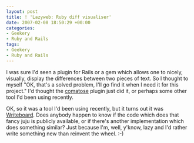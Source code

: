 ```yaml
---
layout: post
title: ! 'Lazyweb: Ruby diff visualiser'
date: 2007-02-08 18:50:29 +00:00
categories:
- Geekery
- Ruby and Rails
tags:
- Geekery
- Ruby and Rails
---
```

I was sure I'd seen a plugin for Rails or a gem which allows one to nicely, visually, display the differences between two pieces of text.  So I thought to myself "OK, that's a solved problem, I'll go find it when I need it for this project."  I'd thought the [comatose](http://comatose.rubyforge.org/) plugin just did it, or perhaps some other tool I'd been using recently.

OK, so it was a tool I'd been using recently, but it turns out it was [Writeboard](http://www.writeboard.com/).  Does anybody happen to know if the code which does that fancy juju is publicly available, or if there's another implementation which does something similar?  Just because I'm, well, y'know, lazy and I'd rather write something new than reinvent the wheel. :-)
